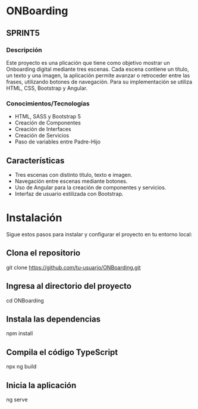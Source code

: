 # ONBoarding

## SPRINT5

### Descripción

Este proyecto es una plicación que tiene como objetivo mostrar un Onboarding digital mediante tres escenas. Cada escena contiene un título, un texto y una imagen, la aplicación permite avanzar o retroceder entre las frases, utilizando botones de navegación. Para su implementación se utiliza HTML, CSS, Bootstrap y Angular.

### Conocimientos/Tecnologías

- HTML, SASS y Bootstrap 5
- Creación de Componentes
- Creación de Interfaces
- Creación de Servicios
- Paso de variables entre Padre-Hijo


## Características

- Tres escenas con distinto título, texto e imagen.
- Navegación entre escenas mediante botones.
- Uso de Angular para la creación de componentes y servicios.
- Interfaz de usuario estilizada con Bootstrap.

# Instalación

Sigue estos pasos para instalar y configurar el proyecto en tu entorno local:

## Clona el repositorio
git clone https://github.com/tu-usuario/ONBoarding.git

## Ingresa al directorio del proyecto
cd ONBoarding

## Instala las dependencias
npm install

## Compila el código TypeScript
npx ng build

## Inicia la aplicación
ng serve 